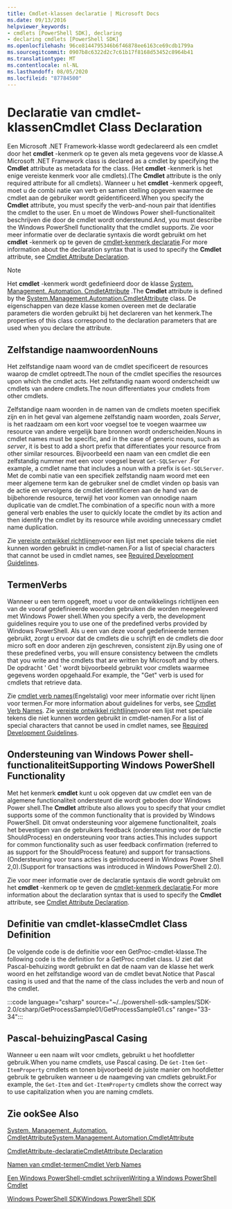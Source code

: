 ```yaml
---
title: Cmdlet-klassen declaratie | Microsoft Docs
ms.date: 09/13/2016
helpviewer_keywords:
- cmdlets [PowerShell SDK], declaring
- declaring cmdlets [PowerShell SDK]
ms.openlocfilehash: 96ce8144795346b6f46878ee6163ce69cdb1799a
ms.sourcegitcommit: 0907b8c6322d2c7c61b17f8168d53452c8964b41
ms.translationtype: MT
ms.contentlocale: nl-NL
ms.lasthandoff: 08/05/2020
ms.locfileid: "87784500"
---
```

# <a name="cmdlet-class-declaration"></a><span data-ttu-id="8832a-102">Declaratie van cmdlet-klassen</span><span class="sxs-lookup"><span data-stu-id="8832a-102">Cmdlet Class Declaration</span></span>

<span data-ttu-id="8832a-103">Een Microsoft .NET Framework-klasse wordt gedeclareerd als een cmdlet door het **cmdlet** -kenmerk op te geven als meta gegevens voor de klasse.</span><span class="sxs-lookup"><span data-stu-id="8832a-103">A Microsoft .NET Framework class is declared as a cmdlet by specifying the **Cmdlet** attribute as metadata for the class.</span></span> <span data-ttu-id="8832a-104">(Het **cmdlet** -kenmerk is het enige vereiste kenmerk voor alle cmdlets).</span><span class="sxs-lookup"><span data-stu-id="8832a-104">(The **Cmdlet** attribute is the only required attribute for all cmdlets).</span></span>
<span data-ttu-id="8832a-105">Wanneer u het **cmdlet** -kenmerk opgeeft, moet u de combi natie van verb en samen stelling opgeven waarmee de cmdlet aan de gebruiker wordt geïdentificeerd.</span><span class="sxs-lookup"><span data-stu-id="8832a-105">When you specify the **Cmdlet** attribute, you must specify the verb-and-noun pair that identifies the cmdlet to the user.</span></span> <span data-ttu-id="8832a-106">En u moet de Windows Power shell-functionaliteit beschrijven die door de cmdlet wordt ondersteund.</span><span class="sxs-lookup"><span data-stu-id="8832a-106">And, you must describe the Windows PowerShell functionality that the cmdlet supports.</span></span> <span data-ttu-id="8832a-107">Zie voor meer informatie over de declaratie syntaxis die wordt gebruikt om het **cmdlet** -kenmerk op te geven de [cmdlet-kenmerk declaratie](./cmdlet-attribute-declaration.md).</span><span class="sxs-lookup"><span data-stu-id="8832a-107">For more information about the declaration syntax that is used to specify the **Cmdlet** attribute, see [Cmdlet Attribute Declaration](./cmdlet-attribute-declaration.md).</span></span>

> [!NOTE]
> <span data-ttu-id="8832a-108">Het **cmdlet** -kenmerk wordt gedefinieerd door de klasse [System. Management. Automation. CmdletAttribute](/dotnet/api/System.Management.Automation.CmdletAttribute) .</span><span class="sxs-lookup"><span data-stu-id="8832a-108">The **Cmdlet** attribute is defined by the [System.Management.Automation.CmdletAttribute](/dotnet/api/System.Management.Automation.CmdletAttribute) class.</span></span> <span data-ttu-id="8832a-109">De eigenschappen van deze klasse komen overeen met de declaratie parameters die worden gebruikt bij het declareren van het kenmerk.</span><span class="sxs-lookup"><span data-stu-id="8832a-109">The properties of this class correspond to the declaration parameters that are used when you declare the attribute.</span></span>

## <a name="nouns"></a><span data-ttu-id="8832a-110">Zelfstandige naamwoorden</span><span class="sxs-lookup"><span data-stu-id="8832a-110">Nouns</span></span>

<span data-ttu-id="8832a-111">Het zelfstandige naam woord van de cmdlet specificeert de resources waarop de cmdlet optreedt.</span><span class="sxs-lookup"><span data-stu-id="8832a-111">The noun of the cmdlet specifies the resources upon which the cmdlet acts.</span></span> <span data-ttu-id="8832a-112">Het zelfstandig naam woord onderscheidt uw cmdlets van andere cmdlets.</span><span class="sxs-lookup"><span data-stu-id="8832a-112">The noun differentiates your cmdlets from other cmdlets.</span></span>

<span data-ttu-id="8832a-113">Zelfstandige naam woorden in de namen van de cmdlets moeten specifiek zijn en in het geval van algemene zelfstandig naam woorden, zoals *Server*, is het raadzaam om een kort voor voegsel toe te voegen waarmee uw resource van andere vergelijk bare bronnen wordt onderscheiden.</span><span class="sxs-lookup"><span data-stu-id="8832a-113">Nouns in cmdlet names must be specific, and in the case of generic nouns, such as *server*, it is best to add a short prefix that differentiates your resource from other similar resources.</span></span> <span data-ttu-id="8832a-114">Bijvoorbeeld een naam van een cmdlet die een zelfstandig nummer met een voor voegsel bevat `Get-SQLServer` .</span><span class="sxs-lookup"><span data-stu-id="8832a-114">For example, a cmdlet name that includes a noun with a prefix is `Get-SQLServer`.</span></span> <span data-ttu-id="8832a-115">Met de combi natie van een specifiek zelfstandig naam woord met een meer algemene term kan de gebruiker snel de cmdlet vinden op basis van de actie en vervolgens de cmdlet identificeren aan de hand van de bijbehorende resource, terwijl het voor komen van onnodige naam duplicatie van de cmdlet.</span><span class="sxs-lookup"><span data-stu-id="8832a-115">The combination of a specific noun with a more general verb enables the user to quickly locate the cmdlet by its action and then identify the cmdlet by its resource while avoiding unnecessary cmdlet name duplication.</span></span>

<span data-ttu-id="8832a-116">Zie [vereiste ontwikkel richtlijnen](./required-development-guidelines.md)voor een lijst met speciale tekens die niet kunnen worden gebruikt in cmdlet-namen.</span><span class="sxs-lookup"><span data-stu-id="8832a-116">For a list of special characters that cannot be used in cmdlet names, see [Required Development Guidelines](./required-development-guidelines.md).</span></span>

## <a name="verbs"></a><span data-ttu-id="8832a-117">Termen</span><span class="sxs-lookup"><span data-stu-id="8832a-117">Verbs</span></span>

<span data-ttu-id="8832a-118">Wanneer u een term opgeeft, moet u voor de ontwikkelings richtlijnen een van de vooraf gedefinieerde woorden gebruiken die worden meegeleverd met Windows Power shell.</span><span class="sxs-lookup"><span data-stu-id="8832a-118">When you specify a verb, the development guidelines require you to use one of the predefined verbs provided by Windows PowerShell.</span></span> <span data-ttu-id="8832a-119">Als u een van deze vooraf gedefinieerde termen gebruikt, zorgt u ervoor dat de cmdlets die u schrijft en de cmdlets die door micro soft en door anderen zijn geschreven, consistent zijn.</span><span class="sxs-lookup"><span data-stu-id="8832a-119">By using one of these predefined verbs, you will ensure consistency between the cmdlets that you write and the cmdlets that are written by Microsoft and by others.</span></span> <span data-ttu-id="8832a-120">De opdracht ' Get ' wordt bijvoorbeeld gebruikt voor cmdlets waarmee gegevens worden opgehaald.</span><span class="sxs-lookup"><span data-stu-id="8832a-120">For example, the "Get" verb is used for cmdlets that retrieve data.</span></span>

<span data-ttu-id="8832a-121">Zie [cmdlet verb names](./approved-verbs-for-windows-powershell-commands.md)(Engelstalig) voor meer informatie over richt lijnen voor termen.</span><span class="sxs-lookup"><span data-stu-id="8832a-121">For more information about guidelines for verbs, see [Cmdlet Verb Names](./approved-verbs-for-windows-powershell-commands.md).</span></span> <span data-ttu-id="8832a-122">Zie [vereiste ontwikkel richtlijnen](./required-development-guidelines.md)voor een lijst met speciale tekens die niet kunnen worden gebruikt in cmdlet-namen.</span><span class="sxs-lookup"><span data-stu-id="8832a-122">For a list of special characters that cannot be used in cmdlet names, see [Required Development Guidelines](./required-development-guidelines.md).</span></span>

## <a name="supporting-windows-powershell-functionality"></a><span data-ttu-id="8832a-123">Ondersteuning van Windows Power shell-functionaliteit</span><span class="sxs-lookup"><span data-stu-id="8832a-123">Supporting Windows PowerShell Functionality</span></span>

<span data-ttu-id="8832a-124">Met het kenmerk **cmdlet** kunt u ook opgeven dat uw cmdlet een van de algemene functionaliteit ondersteunt die wordt geboden door Windows Power shell.</span><span class="sxs-lookup"><span data-stu-id="8832a-124">The **Cmdlet** attribute also allows you to specify that your cmdlet supports some of the common functionality that is provided by Windows PowerShell.</span></span> <span data-ttu-id="8832a-125">Dit omvat ondersteuning voor algemene functionaliteit, zoals het bevestigen van de gebruikers feedback (ondersteuning voor de functie ShouldProcess) en ondersteuning voor trans acties.</span><span class="sxs-lookup"><span data-stu-id="8832a-125">This includes support for common functionality such as user feedback confirmation (referred to as support for the ShouldProcess feature) and support for transactions.</span></span> <span data-ttu-id="8832a-126">(Ondersteuning voor trans acties is geïntroduceerd in Windows Power Shell 2,0).</span><span class="sxs-lookup"><span data-stu-id="8832a-126">(Support for transactions was introduced in Windows PowerShell 2.0).</span></span>

<span data-ttu-id="8832a-127">Zie voor meer informatie over de declaratie syntaxis die wordt gebruikt om het **cmdlet** -kenmerk op te geven de [cmdlet-kenmerk declaratie](./cmdlet-attribute-declaration.md).</span><span class="sxs-lookup"><span data-stu-id="8832a-127">For more information about the declaration syntax that is used to specify the **Cmdlet** attribute, see [Cmdlet Attribute Declaration](./cmdlet-attribute-declaration.md).</span></span>

## <a name="cmdlet-class-definition"></a><span data-ttu-id="8832a-128">Definitie van cmdlet-klasse</span><span class="sxs-lookup"><span data-stu-id="8832a-128">Cmdlet Class Definition</span></span>

<span data-ttu-id="8832a-129">De volgende code is de definitie voor een GetProc-cmdlet-klasse.</span><span class="sxs-lookup"><span data-stu-id="8832a-129">The following code is the definition for a GetProc cmdlet class.</span></span> <span data-ttu-id="8832a-130">U ziet dat Pascal-behuizing wordt gebruikt en dat de naam van de klasse het werk woord en het zelfstandige woord van de cmdlet bevat.</span><span class="sxs-lookup"><span data-stu-id="8832a-130">Notice that Pascal casing is used and that the name of the class includes the verb and noun of the cmdlet.</span></span>

:::code language="csharp" source="~/../powershell-sdk-samples/SDK-2.0/csharp/GetProcessSample01/GetProcessSample01.cs" range="33-34":::

## <a name="pascal-casing"></a><span data-ttu-id="8832a-131">Pascal-behuizing</span><span class="sxs-lookup"><span data-stu-id="8832a-131">Pascal Casing</span></span>

<span data-ttu-id="8832a-132">Wanneer u een naam wilt voor cmdlets, gebruikt u het hoofdletter gebruik.</span><span class="sxs-lookup"><span data-stu-id="8832a-132">When you name cmdlets, use Pascal casing.</span></span> <span data-ttu-id="8832a-133">De `Get-Item` `Get-ItemProperty` cmdlets en tonen bijvoorbeeld de juiste manier om hoofdletter gebruik te gebruiken wanneer u de naamgeving van cmdlets gebruikt.</span><span class="sxs-lookup"><span data-stu-id="8832a-133">For example, the `Get-Item` and `Get-ItemProperty` cmdlets show the correct way to use capitalization when you are naming cmdlets.</span></span>

## <a name="see-also"></a><span data-ttu-id="8832a-134">Zie ook</span><span class="sxs-lookup"><span data-stu-id="8832a-134">See Also</span></span>

[<span data-ttu-id="8832a-135">System. Management. Automation. CmdletAttribute</span><span class="sxs-lookup"><span data-stu-id="8832a-135">System.Management.Automation.CmdletAttribute</span></span>](/dotnet/api/System.Management.Automation.CmdletAttribute)

[<span data-ttu-id="8832a-136">CmdletAttribute-declaratie</span><span class="sxs-lookup"><span data-stu-id="8832a-136">CmdletAttribute Declaration</span></span>](./cmdlet-attribute-declaration.md)

[<span data-ttu-id="8832a-137">Namen van cmdlet-termen</span><span class="sxs-lookup"><span data-stu-id="8832a-137">Cmdlet Verb Names</span></span>](./approved-verbs-for-windows-powershell-commands.md)

[<span data-ttu-id="8832a-138">Een Windows PowerShell-cmdlet schrijven</span><span class="sxs-lookup"><span data-stu-id="8832a-138">Writing a Windows PowerShell Cmdlet</span></span>](./writing-a-windows-powershell-cmdlet.md)

[<span data-ttu-id="8832a-139">Windows PowerShell SDK</span><span class="sxs-lookup"><span data-stu-id="8832a-139">Windows PowerShell SDK</span></span>](../windows-powershell-reference.md)

